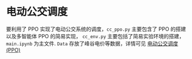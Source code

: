 # 电动公交调度

要利用了 PPO 实现了电动公交系统的调度，`cc_ppo.py` 主要包含了 PPO 的搭建以及多智能体 PPO 的简易实现， `cc_env.py` 主要包括了简易实验环境的搭建， `main.ipynb` 为主文件. `Data` 存放了峰谷电价等数据，详情可见 [电动公交调度(PPO)](https://www.cnblogs.com/CaiShee/p/18262582)